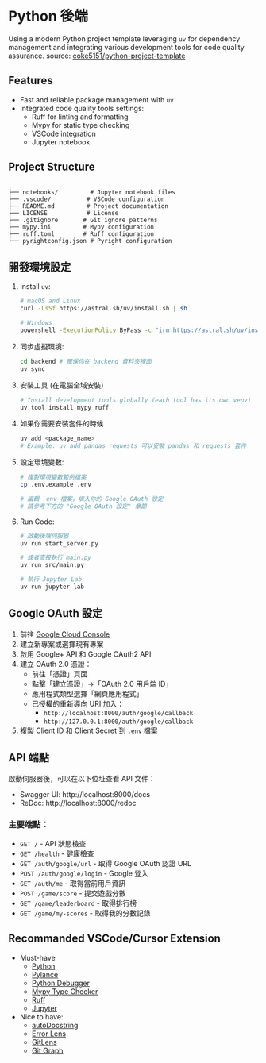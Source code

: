 # Python 後端
Using a modern Python project template leveraging `uv` for dependency management and integrating various development tools for code quality assurance. source: [coke5151/python-project-template](https://github.com/coke5151/python-project-template)

## Features
- Fast and reliable package management with `uv`
- Integrated code quality tools settings:
  - Ruff for linting and formatting
  - Mypy for static type checking
  - VSCode integration
  - Jupyter notebook

## Project Structure
```
.
├── notebooks/         # Jupyter notebook files
├── .vscode/          # VSCode configuration
├── README.md         # Project documentation
├── LICENSE           # License
├── .gitignore       # Git ignore patterns
├── mypy.ini         # Mypy configuration
├── ruff.toml        # Ruff configuration
└── pyrightconfig.json # Pyright configuration
```

## 開發環境設定
1. Install `uv`:
   ```bash
   # macOS and Linux
   curl -LsSf https://astral.sh/uv/install.sh | sh
   ```

   ```bash
   # Windows
   powershell -ExecutionPolicy ByPass -c "irm https://astral.sh/uv/install.ps1 | iex"
   ```
2. 同步虛擬環境:
   ```bash
   cd backend # 確保你在 backend 資料夾裡面
   uv sync
   ```
3. 安裝工具 (在電腦全域安裝)
   ```bash
   # Install development tools globally (each tool has its own venv)
   uv tool install mypy ruff
   ```
4. 如果你需要安裝套件的時候
   ```bash
   uv add <package_name>
   # Example: uv add pandas requests 可以安裝 pandas 和 requests 套件
   ```
5. 設定環境變數:
   ```bash
   # 複製環境變數範例檔案
   cp .env.example .env

   # 編輯 .env 檔案，填入你的 Google OAuth 設定
   # 請參考下方的 "Google OAuth 設定" 章節
   ```

6. Run Code:
   ```bash
   # 啟動後端伺服器
   uv run start_server.py

   # 或者直接執行 main.py
   uv run src/main.py

   # 執行 Jupyter Lab
   uv run jupyter lab
   ```

## Google OAuth 設定

1. 前往 [Google Cloud Console](https://console.cloud.google.com/)
2. 建立新專案或選擇現有專案
3. 啟用 Google+ API 和 Google OAuth2 API
4. 建立 OAuth 2.0 憑證：
   - 前往「憑證」頁面
   - 點擊「建立憑證」→「OAuth 2.0 用戶端 ID」
   - 應用程式類型選擇「網頁應用程式」
   - 已授權的重新導向 URI 加入：
     - `http://localhost:8000/auth/google/callback`
     - `http://127.0.0.1:8000/auth/google/callback`
5. 複製 Client ID 和 Client Secret 到 `.env` 檔案

## API 端點

啟動伺服器後，可以在以下位址查看 API 文件：
- Swagger UI: http://localhost:8000/docs
- ReDoc: http://localhost:8000/redoc

### 主要端點：
- `GET /` - API 狀態檢查
- `GET /health` - 健康檢查
- `GET /auth/google/url` - 取得 Google OAuth 認證 URL
- `POST /auth/google/login` - Google 登入
- `GET /auth/me` - 取得當前用戶資訊
- `POST /game/score` - 提交遊戲分數
- `GET /game/leaderboard` - 取得排行榜
- `GET /game/my-scores` - 取得我的分數記錄

## Recommanded VSCode/Cursor Extension
- Must-have
	- [Python](https://marketplace.visualstudio.com/items?itemName=ms-python.python)
	- [Pylance](https://marketplace.visualstudio.com/items?itemName=ms-python.vscode-pylance)
	- [Python Debugger](https://marketplace.visualstudio.com/items?itemName=ms-python.debugpy)
	- [Mypy Type Checker](https://marketplace.visualstudio.com/items?itemName=ms-python.mypy-type-checker)
	- [Ruff](https://marketplace.cursorapi.com/items?itemName=charliermarsh.ruff)
	- [Jupyter](https://marketplace.visualstudio.com/items?itemName=ms-toolsai.jupyter)
- Nice to have:
	- [autoDocstring](https://marketplace.visualstudio.com/items?itemName=njpwerner.autodocstring)
	- [Error Lens](https://marketplace.visualstudio.com/items?itemName=usernamehw.errorlens)
	- [GitLens](https://marketplace.visualstudio.com/items?itemName=eamodio.gitlens)
	- [Git Graph](https://marketplace.visualstudio.com/items?itemName=mhutchie.git-graph)